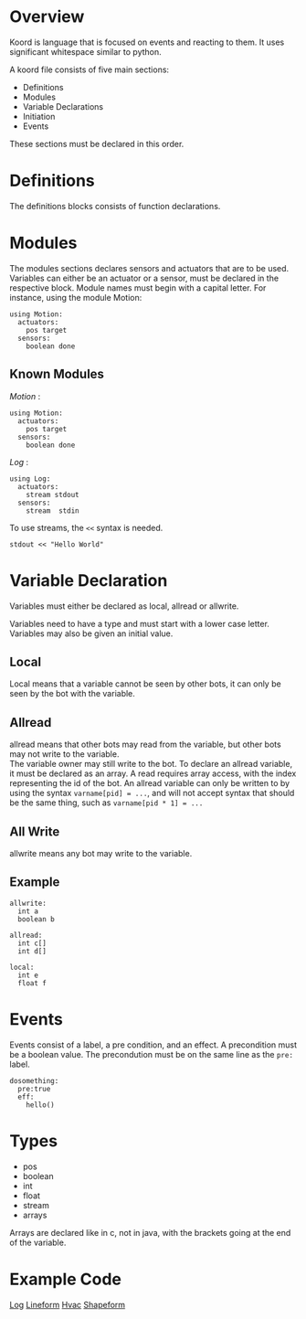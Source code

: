 

# Overview

Koord is language that is focused on events and reacting to them. It uses significant whitespace similar to python.

A koord file consists of five main sections:

 - Definitions
 - Modules
 - Variable Declarations
 - Initiation
 - Events

These sections must be declared in this order.

# Definitions

The definitions blocks consists of function declarations. 

# Modules

The modules sections declares sensors and actuators that are to be used. 
Variables can either be an actuator or a sensor, must be declared in the respective block.
Module names must begin with a capital letter.
For instance, using the module Motion:

```
using Motion:
  actuators:
    pos target
  sensors:
    boolean done 
```


## Known Modules 

*Motion* :

```
using Motion:
  actuators:
    pos target
  sensors:
    boolean done 
```

*Log* : 
```
using Log:
  actuators:
    stream stdout
  sensors:
    stream  stdin 
```

To use streams, the `<<` syntax is needed.  

```
stdout << "Hello World"
```

# Variable Declaration 

Variables must either be declared as local, allread or allwrite.

Variables need to have a type and must start with a lower case letter.
Variables may also be given an initial value.
## Local
Local means that a variable cannot be seen by other bots, it can only be seen by the bot with the variable.

## Allread
allread means that other bots may read from the variable, but other bots may not write to the variable.  
The variable owner may still write to the bot. To declare an allread variable, it must be declared as an array.
A read requires array access, with the index representing the id of the bot. An allread variable can only be written to
by using the syntax `varname[pid] = ...`, and will not accept syntax that should be the same thing, such as 
`varname[pid * 1] = ...`

## All Write
allwrite means any bot may write to the variable.


## Example


```
allwrite:
  int a
  boolean b
    
allread:
  int c[]
  int d[]
        
local:
  int e
  float f
```


# Events

Events consist of a label, a pre condition, and an effect. A precondition must be a boolean value.
The precondution must be on the same line as the `pre:` label.

```
dosomething:
  pre:true
  eff:
    hello()
```

# Types

 - pos
 - boolean
 - int
 - float
 - stream
 - arrays

Arrays are declared like in c, not in java, with the brackets going at the end of the variable.

# Example Code

[Log](../src/test/resources/log.koord)
[Lineform](../src/test/resources/lineform.koord)
[Hvac](../src/test/resources/hvac.koord)
[Shapeform](../src/test/resources/shapeform.koord)

